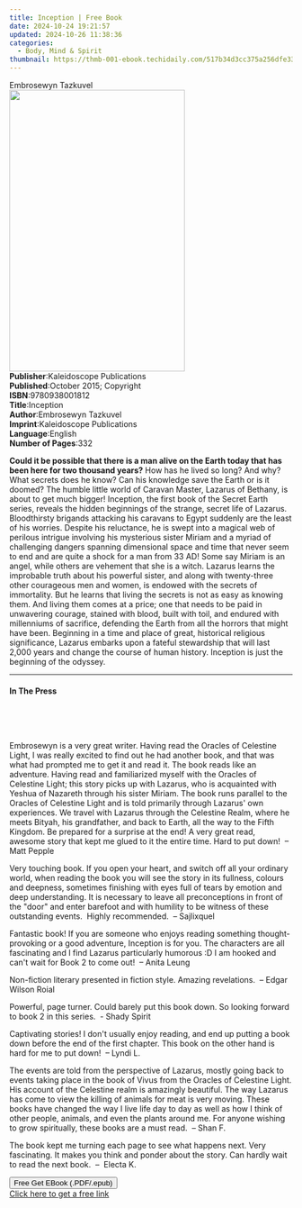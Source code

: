 ```yaml
---
title: Inception | Free Book
date: 2024-10-24 19:21:57
updated: 2024-10-26 11:38:36
categories:
  - Body, Mind & Spirit
thumbnail: https://thmb-001-ebook.techidaily.com/517b34d3cc375a256dfe339b6405457f055ad3dc91e997db1dba8712859fa313.jpg
---
```

<main id="book-container">
  <div class="flex flex-col">
    <div class="book-brief flex-1 py-6 px-4 sm:p-6 md:py-10 md:px-8">
      <!-- brief-->
      <div class="book-brief-main">Embrosewyn Tazkuvel</div>
    </div>
    <div
      class="book-meta-info flex-1 grid gap-4 col-start-1 col-end-3 row-start-1 sm:mb-6 sm:grid-cols-4 lg:gap-6 lg:col-start-2 lg:row-end-6 lg:row-span-6 lg:mb-0"
    >
      <div
        class="book-meta-info-left place-content-center mt-4 p-4 text-sm leading-6 col-start-2 col-span-2 dark:text-slate-400"
      >
        <img
          class="w-full h-500 object-cover rounded-lg sm:h-255 sm:col-span-2 lg:col-span-full"
          src="https://img-001-ebook.techidaily.com/0911a6d813efe3fd58a010baddac475fd117a3e2162413086a98bf878b6d5f7b.jpg"
          alt=""
          width="312"
          height="500"
        />
      </div>
      <div
        class="book-meta-info-right mt-2 col-start-1 row-start-2 col-span-3 self-center"
      >
        <!-- meta data  -->
        <div class="flex flex-col px-4 md:px-8">
          <div class="flex-1">
            <strong>Publisher</strong>:<span class="px-2"
              >Kaleidoscope Publications</span
            >
          </div>
          <div class="flex-1">
            <strong>Published</strong>:<span class="px-2"
              >October 2015; Copyright</span
            >
          </div>
          <div class="flex-1">
            <strong>ISBN</strong>:<span class="px-2">9780938001812</span>
          </div>
          <div class="flex-1">
            <strong>Title</strong>:<span class="px-2">Inception</span>
          </div>
          <div class="flex-1">
            <strong>Author</strong>:<span class="px-2"
              >Embrosewyn Tazkuvel</span
            >
          </div>
          <div class="flex-1">
            <strong>Imprint</strong>:<span class="px-2"
              >Kaleidoscope Publications</span
            >
          </div>
          <div class="flex-1">
            <strong>Language</strong>:<span class="px-2">English</span>
          </div>
          <div class="flex-1">
            <strong>Number of Pages</strong>:<span class="px-2">332</span>
          </div>
        </div>
      </div>
    </div>
    <div class="book-description flex-1 py-6 px-4 sm:p-6 md:py-10 md:px-8">
      <div class="book-description-main">
        <div accordion-content="" id="description">
          <p>
            <strong
              >Could it be possible that there is a man alive on the Earth today
              that has been here for two thousand years?</strong
            >&nbsp;How has he lived so long? And why? What secrets does he know?
            Can his knowledge save the Earth or is it doomed? The humble little
            world of Caravan Master, Lazarus of Bethany, is about to get much
            bigger!&nbsp;Inception, the first book of the Secret Earth series,
            reveals the hidden beginnings of the strange, secret life of
            Lazarus. Bloodthirsty brigands attacking his caravans to Egypt
            suddenly are the least of his worries. Despite his reluctance, he is
            swept into a magical web of perilous intrigue involving his
            mysterious sister Miriam and a myriad of challenging dangers
            spanning dimensional space and time that never seem to end and are
            quite a shock for a man from 33 AD! Some say Miriam is an angel,
            while others are vehement that she is a witch. Lazarus learns the
            improbable truth about his powerful sister, and along with
            twenty-three other courageous men and women, is endowed with the
            secrets of immortality. But he learns that living the secrets is not
            as easy as knowing them. And living them comes at a price; one that
            needs to be paid in unwavering courage, stained with blood, built
            with toil, and endured with millenniums of sacrifice, defending the
            Earth from all the horrors that might have been. Beginning in a time
            and place of great, historical religious significance, Lazarus
            embarks upon a fateful stewardship that will last 2,000 years and
            change the course of human history.&nbsp;Inception&nbsp;is just the
            beginning of the odyssey.
          </p>
        </div>
        <div class="accordion-fader"></div>
      </div>
    </div>
    <div class="book-excerpts flex-1 py-6 px-4 sm:p-6 md:py-10 md:px-8">
      <!-- excerpts-->
      <div class="book-excerpts-main">
        <hr />
        <h4 class="placeholder placeholder-heading">
          <span>In The Press</span>
        </h4>
        <p></p>
        <p>&nbsp;</p>
        <p>&nbsp;</p>
        <p>
          Embrosewyn is a very great writer. Having read the Oracles of
          Celestine Light, I was really excited to find out he had another book,
          and that was what had prompted me to get it and read it. The book
          reads like an adventure. Having read and familiarized myself with the
          Oracles of Celestine Light; this story picks up with Lazarus, who is
          acquainted with Yeshua of Nazareth through his sister Miriam. The book
          runs parallel to the Oracles of Celestine Light and is told primarily
          through Lazarus' own experiences. We travel with Lazarus through the
          Celestine Realm, where he meets Bityah, his grandfather, and back to
          Earth, all the way to the Fifth Kingdom. Be prepared for a surprise at
          the end! A very great read, awesome story that kept me glued to it the
          entire time. Hard to put down!&nbsp; – Matt Pepple
        </p>
        <p>
          Very touching book. If you open your heart, and switch off all your
          ordinary world, when reading the book you will see the story in its
          fullness, colours and deepness, sometimes finishing with eyes full of
          tears by emotion and deep understanding. It is necessary to leave all
          preconceptions in front of the "door" and enter barefoot and with
          humility to be witness of these outstanding events.&nbsp; Highly
          recommended.&nbsp; – Sajlixquel
        </p>
        <p>
          Fantastic book! If you are someone who enjoys reading something
          thought-provoking or a good adventure, Inception is for you. The
          characters are all fascinating and I find Lazarus particularly
          humorous :D I am hooked and can't wait for Book 2 to come out!&nbsp; –
          Anita Leung
        </p>
        <p>
          Non-fiction literary presented in fiction style. Amazing
          revelations.&nbsp; – Edgar Wilson Roial
        </p>
        <p>
          Powerful, page turner. Could barely put this book down. So looking
          forward to book 2 in this series.&nbsp; - Shady Spirit
        </p>
        <p>
          Captivating stories! I don't usually enjoy reading, and end up putting
          a book down before the end of the first chapter. This book on the
          other hand is hard for me to put down!&nbsp; – Lyndi L.
        </p>
        <p>
          The events are told from the perspective of Lazarus, mostly going back
          to events taking place in the book of Vivus from the Oracles of
          Celestine Light. His account of the Celestine realm is amazingly
          beautiful. The way Lazarus has come to view the killing of animals for
          meat is very moving. These books have changed the way I live life day
          to day as well as how I think of other people, animals, and even the
          plants around me. For anyone wishing to grow spiritually, these books
          are a must read.&nbsp; – Shan F.
        </p>
        <p>
          The book kept me turning each page to see what happens next. Very
          fascinating. It makes you think and ponder about the story. Can hardly
          wait to read the next book.&nbsp; – &nbsp;Electa K.
        </p>
        <p></p>
      </div>
    </div>
    <div
      class="book-about-author flex-1 py-6 px-4 sm:p-6 md:py-10 md:px-8"
    ></div>
    <div class="book-free-get flex-1 py-6 px-4 sm:p-6 md:py-10 md:px-8">
      <button
        id="btn-free-get"
        class="bg-blue-500 hover:bg-blue-700 text-white font-bold py-2 px-4 rounded"
      >
        Free Get EBook (.PDF/.epub)
      </button>
      <div id="countdown-display" class="px-2 text-lg mt-2"></div>
      <a
        id="free-link"
        class="hidden bg-blue-500 hover:bg-blue-700 text-white font-bold py-2 px-4 rounded"
        href="https://www.ebooks.com/en-us/book/209866729/inception/embrosewyn-tazkuvel/"
        target="_blank"
        >Click here to get a free link</a
      >
    </div>
    <script>
      let countdownTime = 0;
      let countdownInterval = null;
      document
        .getElementById('btn-free-get')
        .addEventListener('click', startCountdown);
      function startCountdown() {
        countdownTime = new Date().getTime() + 60000 * 3;
        countdownInterval = setInterval(updateCountdown, 1000);
        document.getElementById('btn-free-get').disabled = true;
        document
          .getElementById('btn-free-get')
          .classList.add('bg-gray-500', 'cursor-not-allowed');
      }
      function updateCountdown() {
        let currentTime = new Date().getTime();
        let timeLeft = countdownTime - currentTime;
        let secondsLeft = Math.floor(timeLeft / 1000);
        document.getElementById('countdown-display').innerHTML =
          `Remaining time: ${secondsLeft} seconds.`;
        if (secondsLeft <= 0) {
          clearInterval(countdownInterval);
          document.getElementById('btn-free-get').classList.add('hidden');
          document.getElementById('free-link').classList.remove('hidden');
          document.getElementById('countdown-display').innerHTML = '';
        }
      }
    </script>
  </div>
</main>

